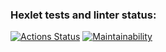 ### Hexlet tests and linter status:
[![Actions Status](https://github.com/snuffy-hub/python-project-lvl1/workflows/hexlet-check/badge.svg)](https://github.com/snuffy-hub/python-project-lvl1/actions)   [![Maintainability](https://api.codeclimate.com/v1/badges/a99a88d28ad37a79dbf6/maintainability)](https://codeclimate.com/github/codeclimate/codeclimate/maintainability)
